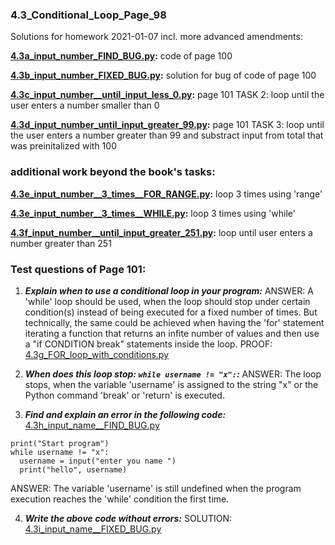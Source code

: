 ### 4.3_Conditional_Loop_Page_98
Solutions for homework 2021-01-07 incl. more advanced amendments:

**[4.3a_input_number_FIND_BUG.py](4.3a_input_number_FIND_BUG.py):** code of page 100

**[4.3b_input_number_FIXED_BUG.py](4.3b_input_number_FIXED_BUG.py):** solution for bug of code of page 100

**[4.3c_input_number__until_input_less_0.py](4.3c_input_number__until_input_less_0.py):** page 101 TASK 2: loop until the user enters a number smaller than 0

**[4.3d_input_number_until_input_greater_99.py](4.3d_input_number_until_input_greater_99.py):** page 101 TASK 3: loop until the user enters a number greater than 99 and substract input from total that was preinitalized with 100


### additional work beyond the book's tasks:
**[4.3e_input_number__3_times__FOR_RANGE.py](4.3e_input_number__3_times__FOR_RANGE.py):** loop 3 times using 'range'

**[4.3e_input_number__3_times__WHILE.py](4.3e_input_number__3_times__WHILE.py):** loop 3 times using 'while'

**[4.3f_input_number__until_input_greater_251.py](4.3f_input_number__until_input_greater_251.py):** loop until user enters a number greater than 251


### Test questions of Page 101:
1. ***Explain when to use a conditional loop in your program:*** ANSWER: A 'while' loop should be used, when the loop should stop under certain condition(s) instead of being executed for a fixed number of times. But technically, the same could be achieved when having the 'for' statement iterating a function that returns an infite number of values and then use a "if CONDITION break" statements inside the loop.
PROOF: [4.3g_FOR_loop_with_conditions.py](4.3g_FOR_loop_with_conditions.py)

2. ***When does this loop stop: `while username != "x":`:*** ANSWER: The loop stops, when the variable 'username' is assigned to the string "x" or the Python command 'break' or 'return' is executed.

3. ***Find and explain an error in the following code:***
[4.3h_input_name__FIND_BUG.py](4.3h_input_name__FIND_BUG.py)
```
print("Start program")
while username != "x":
  username = input("enter you name ")
  print("hello", username)
```  
ANSWER: The variable 'username' is still undefined when the program execution reaches the 'while' condition the first time.

4. ***Write the above code without errors:***
SOLUTION: [4.3i_input_name__FIXED_BUG.py](4.3i_input_name__FIXED_BUG.py)
